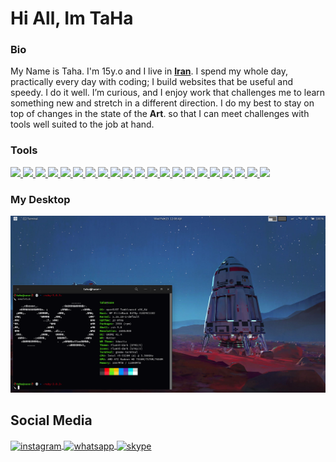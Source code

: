 # Hi All, Im TaHa

### Bio
My Name is Taha. I'm 15y.o and I live in [**Iran**](https://en.wikipedia.org/wiki/Iran). I spend my whole day, practically every day with coding;
I build websites that be useful and speedy. I do it well.
I’m curious, and I enjoy work that challenges me to learn something new and stretch in a different direction.
I do my best to stay on top of changes in the state of the **Art**. so that I can meet challenges with tools well suited to the job at hand.

### Tools
<a href="https://www.javascript.com">
    <img src="https://upload.wikimedia.org/wikipedia/commons/thumb/9/99/Unofficial_JavaScript_logo_2.svg/2048px-Unofficial_JavaScript_logo_2.svg.png" with="40" height="40"/>
</a>
<a href="https://www.typescriptlang.org/">
    <img src="https://iconape.com/wp-content/png_logo_vector/typescript.png" with="40" height="40"/>
</a>
<a href="https://vuejs.org/">
    <img src="https://upload.wikimedia.org/wikipedia/commons/thumb/9/95/Vue.js_Logo_2.svg/2367px-Vue.js_Logo_2.svg.png" with="40" height="40"/>
</a>
</a>
<a href="https://nuxtjs.org/">
    <img src="https://upload.wikimedia.org/wikipedia/commons/thumb/a/ae/Nuxt_logo.svg/1200px-Nuxt_logo.svg.png" with="40" height="40"/>
</a>
<a href="https://angular.io/">
    <img src="https://angular.io/assets/images/logos/angularjs/AngularJS-Shield.svg" with="40" height="40"/>
</a>
<a href="https://graphql.org/">
    <img src="https://cdn.worldvectorlogo.com/logos/nodejs-icon.svg" with="40" height="40"/>
</a>
<a href="https://mochajs.org/">
    <img src="https://cdn.freebiesupply.com/logos/large/2x/mocha-1-logo-png-transparent.png" with="40" height="40"/>
</a>
<a href="https://mochajs.org/">
    <img src="https://upload.wikimedia.org/wikipedia/commons/thumb/1/17/GraphQL_Logo.svg/2048px-GraphQL_Logo.svg.png" with="40" height="40"/>
</a>
<a href="https://rubylang.org/">
    <img src="https://upload.wikimedia.org/wikipedia/commons/thumb/7/73/Ruby_logo.svg/1024px-Ruby_logo.svg.png" with="40" height="40"/>
</a>
<a href="https://rubyonrails.org/">
    <img src="https://upload.wikimedia.org/wikipedia/commons/thumb/6/62/Ruby_On_Rails_Logo.svg/1200px-Ruby_On_Rails_Logo.svg.png" with="40" height="40"/>
</a>
<a href="https://crystal-lang.org/">
    <img src="https://crystal-lang.org/assets/media/crystal_icon.svg" with="40" height="40"/>
</a>
<a href="https://en.opensuse.org/">
    <img src="https://upload.wikimedia.org/wikipedia/commons/thumb/d/d0/OpenSUSE_Logo.svg/2560px-OpenSUSE_Logo.svg.png" with="40" height="40"/>
</a>
<a href="https://www.gnu.org/software/bash/">
    <img src="https://upload.wikimedia.org/wikipedia/commons/thumb/4/4b/Bash_Logo_Colored.svg/1200px-Bash_Logo_Colored.svg.png" with="40" height="40"/>
</a>
<a href="https://git-scm.com/">
    <img src="https://git-scm.com/images/logos/downloads/Git-Icon-1788C.png" with="40" height="40"/>
</a>
<a href="https://git-scm.com/">
    <img src="https://www.docker.com/sites/default/files/d8/2019-07/vertical-logo-monochromatic.png" with="40" height="40"/>
</a>
<a href="https://nginx.com/">
    <img src="https://cdn.iconscout.com/icon/free/png-256/nginx-3521604-2945048.png" with="40" height="40"/>
</a>
<a href="https://apache.org">
    <img src="https://upload.wikimedia.org/wikipedia/commons/thumb/7/7e/Apache_Feather_Logo.svg/1200px-Apache_Feather_Logo.svg.png" with="40" height="40"/>
</a>
<a href="https://mysql.com/">
    <img src="https://download.logo.wine/logo/MySQL/MySQL-Logo.wine.png" with="40" height="40"/>
</a>
<a href="https://www.postgresql.org/">
    <img src="https://upload.wikimedia.org/wikipedia/commons/thumb/2/29/Postgresql_elephant.svg/1200px-Postgresql_elephant.svg.png" with="40" height="40"/>
</a>
<a href="https://www.mariadb.org/">
    <img src="https://cdn.worldvectorlogo.com/logos/mariadb.svg" with="40" height="40"/>
</a>
<a href="https://mongodb.com/">
    <img src="https://upload.wikimedia.org/wikipedia/commons/thumb/9/93/MongoDB_Logo.svg/2560px-MongoDB_Logo.svg.png" with="40" height="40"/>
</a>
  
### My Desktop
![open suse linux](https://raw.githubusercontent.com/tahadostifam/screenfetch/main/desktop16.png)

## Social Media  
<a href="https://instagram.com/tahadostifam131">
    <img align="center" src="https://cdn4.iconfinder.com/data/icons/social-media-2210/24/Instagram-512.png" alt="instagram" height="40" width="40" />
</a>
<a href="https://wa.me/989368392346">
    <img align="center" src="https://logosarchive.com/wp-content/uploads/2021/07/Whatsapp-logo-icon-transparent.png" alt="whatsapp" height="35" width="35" />
</a>
<a href="https://join.skype.com/invite/fqli85vYbx1z">
    <img align="center" src="https://www.iconpacks.net/icons/1/free-skype-icon-132-thumb.png" alt="skype" height="40" width="40" />
</a>
